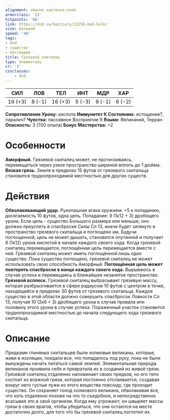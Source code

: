 ```yaml
---
alignment: обычно хаотично-злой
armorclass: '13'
hitpoints: '68'
link: https://dnd.su/bestiary/12250-mud-hulk/
size: Большой
speed: '40'
tags:
- dnd
- существо
- бестиарий
title: Грязевой скиталец
type: Элементаль
cr: '3'
cssclasses:
    - dnd
---
```



| СИЛ | ЛОВ | ТЕЛ | ИНТ | МДР | ХАР |
|---|---|---|---|---|---|
| 16 (+3) | 8 (-1) | 16 (+3) | 5 (-3) | 9 (-1) | 6 (-2) |
**Сопротивление Урону:** кислота
**Иммунитет К Состоянию:** истощение?, паралич?
**Чувства:** пассивное Восприятие 9
**Языки:** Великаний, Терран
**Опасность:** 3 (700 опыта)
**Бонус Мастерства:** +2


# Особенности
**Аморфный.** Грязевой скиталец может, не протискиваясь, перемещаться через узкое пространство шириной вплоть до 1 дюйма.
**Вязкая грязь.** Земля в пределах 15 футов от грязевого скитальца становится труднопроходимой местностью для других существ.


# Действия
**Обволакивающий удар.** Рукопашная атака оружием: +5 к попаданию, досягаемость 10 футов, одна цель. Попадание: 9 (1к12 + 3) дробящего урона. Если цель - существо Большого размера или меньше, оно должно преуспеть в спасброске Силы Сл 13, иначе будет затянуто в пространство грязевого скитальца и поглощено им. Будучи поглощенной, цель не может дышать, становится опутанной и получает 6 (1к12) урона кислотой в начале каждого своего хода. Когда грязевой скиталец перемещается, поглощённая цель перемещается вместе с ней. Грязевой скиталец может иметь поглощённой лишь одно существо. Пока существо поглощено, грязевой скиталец не может использовать свою способность Аморфный.
**Поглощённая цель может повторять спасбросок в конце каждого своего хода.** Вырываюсь в случае успеха и перемещаясь в ближайшее незанятое пространство.
**Грязевой всплеск.** Грязевой скиталец выбрасывает грязевую массу, которая разбрызгивается в сфере радиусом 10 футов с центром в точке, находящейся в пределах 30 футов от грязевого скитальца. Каждое существо в этой области должно совершить спасбросок Ловкости Сл 13, получая 10 (2к6 + 3) дробящего урона в случае провала или половину этого урона в случае успеха. Пораженный участок становится труднопроходимой местностью до начала следующего хода грязевого скитальца.


# Описание
 Предками глиняных скитальцев были холмовые великаны, которые, живя в изоляции, поедали все, что попадалось под руку, пока не были вынуждены начать питаться самой землей. Элементальная природа великанов проявила себя и превратила их в созданий из живой грязи. Грязевой скиталец отдаленно напоминает своих предков, но его тело состоит из влажной грязи, которая постоянно отслаивается,  создавая вокруг него густые лужи из этого вещества повсюду, где проходит существо. Он сохраняет голод холмового великана, обволакивая все, что хоть отдаленно похоже на что то съедобное, и непосредственно всасывая это в свой организм. Когда ему угрожают, он швыряет массы грязи в своих врагов, чтобы убедиться, что они остаются на месте достаточно долго, для того что бы грязевой скиталец поглотил их.